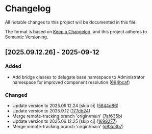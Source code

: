 # Changelog

All notable changes to this project will be documented in this file.

The format is based on [Keep a Changelog](https://keepachangelog.com/en/1.0.0/),
and this project adheres to [Semantic Versioning](https://semver.org/spec/v2.0.0.html).

## [2025.09.12.26] - 2025-09-12

### Added

* Add bridge classes to delegate base namespace to Administrator namespace for improved component resolution ([694bcaf](https://github.com/N6REJ/bears_aichatbot/commit/694bcaf))

### Changed

* Update version to 2025.09.12.24 [skip ci] ([5644d86](https://github.com/N6REJ/bears_aichatbot/commit/5644d86))
* Update version to 2025.9.12 ([177db24](https://github.com/N6REJ/bears_aichatbot/commit/177db24))
* Merge remote-tracking branch 'origin/main' ([7af635b](https://github.com/N6REJ/bears_aichatbot/commit/7af635b))
* Update version to 2025.09.12.25 [skip ci] ([1699277](https://github.com/N6REJ/bears_aichatbot/commit/1699277))
* Merge remote-tracking branch 'origin/main' ([d83c3b7](https://github.com/N6REJ/bears_aichatbot/commit/d83c3b7))

